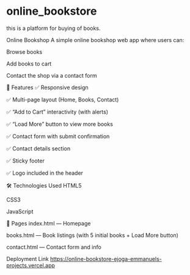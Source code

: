 # online_bookstore

this is a platform for buying of books.

Online Bookshop
A simple online bookshop web app where users can:

Browse books

Add books to cart

Contact the shop via a contact form

🚀 Features
✅ Responsive design

✅ Multi-page layout (Home, Books, Contact)

✅ “Add to Cart” interactivity (with alerts)

✅ “Load More” button to view more books

✅ Contact form with submit confirmation

✅ Contact details section

✅ Sticky footer

✅ Logo included in the header

🛠️ Technologies Used
HTML5

CSS3

JavaScript

📂 Pages
index.html — Homepage

books.html — Book listings (with 5 initial books + Load More button)

contact.html — Contact form and info

Deployment Link https://online-bookstore-ejoga-emmanuels-projects.vercel.app
